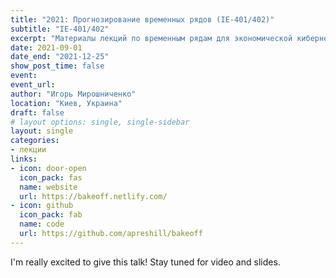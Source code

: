 ```yaml
---
title: "2021: Прогнозирование временных рядов (ІЕ-401/402)"
subtitle: "ІЕ-401/402"
excerpt: "Материалы лекций по временным рядам для экономической кибернетики КНЭУ"
date: 2021-09-01
date_end: "2021-12-25"
show_post_time: false
event: 
event_url:
author: "Игорь Мирошниченко"
location: "Киев, Украина"
draft: false
# layout options: single, single-sidebar
layout: single
categories:
- лекции
links:
- icon: door-open
  icon_pack: fas
  name: website
  url: https://bakeoff.netlify.com/
- icon: github
  icon_pack: fab
  name: code
  url: https://github.com/apreshill/bakeoff
---
```



I'm really excited to give this talk! Stay tuned for video and slides.

